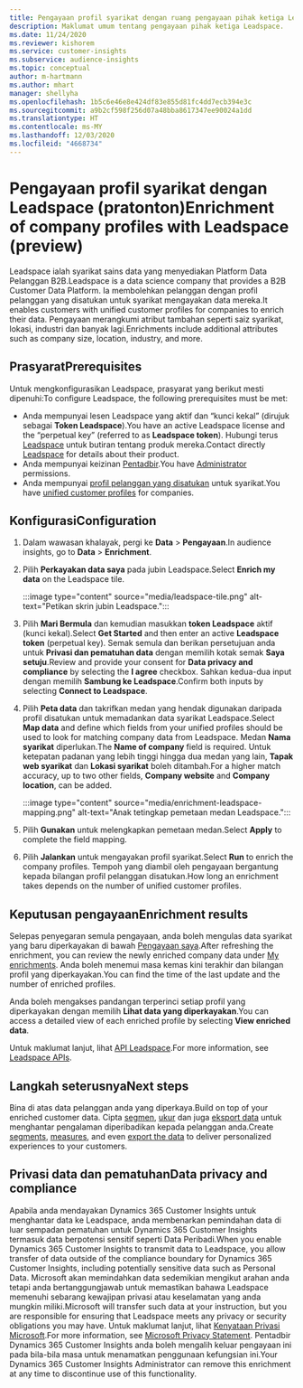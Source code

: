 ```yaml
---
title: Pengayaan profil syarikat dengan ruang pengayaan pihak ketiga Leadspace
description: Maklumat umum tentang pengayaan pihak ketiga Leadspace.
ms.date: 11/24/2020
ms.reviewer: kishorem
ms.service: customer-insights
ms.subservice: audience-insights
ms.topic: conceptual
author: m-hartmann
ms.author: mhart
manager: shellyha
ms.openlocfilehash: 1b5c6e46e8e424df83e855d81fc4dd7ecb394e3c
ms.sourcegitcommit: a9b2cf598f256d07a48bba8617347ee90024a1dd
ms.translationtype: HT
ms.contentlocale: ms-MY
ms.lasthandoff: 12/03/2020
ms.locfileid: "4668734"
---
```

# <a name="enrichment-of-company-profiles-with-leadspace-preview"></a><span data-ttu-id="fa49d-103">Pengayaan profil syarikat dengan Leadspace (pratonton)</span><span class="sxs-lookup"><span data-stu-id="fa49d-103">Enrichment of company profiles with Leadspace (preview)</span></span>

<span data-ttu-id="fa49d-104">Leadspace ialah syarikat sains data yang menyediakan Platform Data Pelanggan B2B.</span><span class="sxs-lookup"><span data-stu-id="fa49d-104">Leadspace is a data science company that provides a B2B Customer Data Platform.</span></span> <span data-ttu-id="fa49d-105">Ia membolehkan pelanggan dengan profil pelanggan yang disatukan untuk syarikat mengayakan data mereka.</span><span class="sxs-lookup"><span data-stu-id="fa49d-105">It enables customers with unified customer profiles for companies to enrich their data.</span></span> <span data-ttu-id="fa49d-106">Pengayaan merangkumi atribut tambahan seperti saiz syarikat, lokasi, industri dan banyak lagi.</span><span class="sxs-lookup"><span data-stu-id="fa49d-106">Enrichments include additional attributes such as company size, location, industry, and more.</span></span>

## <a name="prerequisites"></a><span data-ttu-id="fa49d-107">Prasyarat</span><span class="sxs-lookup"><span data-stu-id="fa49d-107">Prerequisites</span></span>

<span data-ttu-id="fa49d-108">Untuk mengkonfigurasikan Leadspace, prasyarat yang berikut mesti dipenuhi:</span><span class="sxs-lookup"><span data-stu-id="fa49d-108">To configure Leadspace, the following prerequisites must be met:</span></span>

- <span data-ttu-id="fa49d-109">Anda mempunyai lesen Leadspace yang aktif dan “kunci kekal” (dirujuk sebagai **Token Leadspace**).</span><span class="sxs-lookup"><span data-stu-id="fa49d-109">You have an active Leadspace license and the “perpetual key” (referred to as **Leadspace token**).</span></span> <span data-ttu-id="fa49d-110">Hubungi terus [Leadspace](https://www.leadspace.com/products/leadspace-on-demand/) untuk butiran tentang produk mereka.</span><span class="sxs-lookup"><span data-stu-id="fa49d-110">Contact directly [Leadspace](https://www.leadspace.com/products/leadspace-on-demand/) for details about their product.</span></span>
- <span data-ttu-id="fa49d-111">Anda mempunyai keizinan [Pentadbir](permissions.md#administrator).</span><span class="sxs-lookup"><span data-stu-id="fa49d-111">You have [Administrator](permissions.md#administrator) permissions.</span></span>
- <span data-ttu-id="fa49d-112">Anda mempunyai [profil pelanggan yang disatukan](customer-profiles.md) untuk syarikat.</span><span class="sxs-lookup"><span data-stu-id="fa49d-112">You have [unified customer profiles](customer-profiles.md) for companies.</span></span>

## <a name="configuration"></a><span data-ttu-id="fa49d-113">Konfigurasi</span><span class="sxs-lookup"><span data-stu-id="fa49d-113">Configuration</span></span>

1. <span data-ttu-id="fa49d-114">Dalam wawasan khalayak, pergi ke **Data** > **Pengayaan**.</span><span class="sxs-lookup"><span data-stu-id="fa49d-114">In audience insights, go to **Data** > **Enrichment**.</span></span>

1. <span data-ttu-id="fa49d-115">Pilih **Perkayakan data saya** pada jubin Leadspace.</span><span class="sxs-lookup"><span data-stu-id="fa49d-115">Select **Enrich my data** on the Leadspace tile.</span></span>

   :::image type="content" source="media/leadspace-tile.png" alt-text="Petikan skrin jubin Leadspace.":::

1. <span data-ttu-id="fa49d-117">Pilih **Mari Bermula** dan kemudian masukkan **token Leadspace** aktif (kunci kekal).</span><span class="sxs-lookup"><span data-stu-id="fa49d-117">Select **Get Started** and then enter an active **Leadspace token** (perpetual key).</span></span> <span data-ttu-id="fa49d-118">Semak semula dan berikan persetujuan anda untuk **Privasi dan pematuhan data** dengan memilih kotak semak **Saya setuju**.</span><span class="sxs-lookup"><span data-stu-id="fa49d-118">Review and provide your consent for **Data privacy and compliance** by selecting the **I agree** checkbox.</span></span> <span data-ttu-id="fa49d-119">Sahkan kedua-dua input dengan memilih **Sambung ke Leadspace**.</span><span class="sxs-lookup"><span data-stu-id="fa49d-119">Confirm both inputs by selecting **Connect to Leadspace**.</span></span>

1. <span data-ttu-id="fa49d-120">Pilih **Peta data** dan takrifkan medan yang hendak digunakan daripada profil disatukan untuk memadankan data syarikat Leadspace.</span><span class="sxs-lookup"><span data-stu-id="fa49d-120">Select **Map data** and define which fields from your unified profiles should be used to look for matching company data from Leadspace.</span></span> <span data-ttu-id="fa49d-121">Medan **Nama syarikat** diperlukan.</span><span class="sxs-lookup"><span data-stu-id="fa49d-121">The **Name of company** field is required.</span></span> <span data-ttu-id="fa49d-122">Untuk ketepatan padanan yang lebih tinggi hingga dua medan yang lain, **Tapak web syarikat** dan **Lokasi syarikat** boleh ditambah.</span><span class="sxs-lookup"><span data-stu-id="fa49d-122">For a higher match accuracy, up to two other fields, **Company website** and **Company location**, can be added.</span></span>

   :::image type="content" source="media/enrichment-leadspace-mapping.png" alt-text="Anak tetingkap pemetaan medan Leadspace.":::
   
1. <span data-ttu-id="fa49d-124">Pilih **Gunakan** untuk melengkapkan pemetaan medan.</span><span class="sxs-lookup"><span data-stu-id="fa49d-124">Select **Apply** to complete the field mapping.</span></span>

1. <span data-ttu-id="fa49d-125">Pilih **Jalankan** untuk mengayakan profil syarikat.</span><span class="sxs-lookup"><span data-stu-id="fa49d-125">Select **Run** to enrich the company profiles.</span></span> <span data-ttu-id="fa49d-126">Tempoh yang diambil oleh pengayaan bergantung kepada bilangan profil pelanggan disatukan.</span><span class="sxs-lookup"><span data-stu-id="fa49d-126">How long an enrichment takes depends on the number of unified customer profiles.</span></span>

## <a name="enrichment-results"></a><span data-ttu-id="fa49d-127">Keputusan pengayaan</span><span class="sxs-lookup"><span data-stu-id="fa49d-127">Enrichment results</span></span>

<span data-ttu-id="fa49d-128">Selepas penyegaran semula pengayaan, anda boleh mengulas data syarikat yang baru diperkayakan di bawah [Pengayaan saya](enrichment-hub.md).</span><span class="sxs-lookup"><span data-stu-id="fa49d-128">After refreshing the enrichment, you can review the newly enriched company data under [My enrichments](enrichment-hub.md).</span></span> <span data-ttu-id="fa49d-129">Anda boleh menemui masa kemas kini terakhir dan bilangan profil yang diperkayakan.</span><span class="sxs-lookup"><span data-stu-id="fa49d-129">You can find the time of the last update and the number of enriched profiles.</span></span>

<span data-ttu-id="fa49d-130">Anda boleh mengakses pandangan terperinci setiap profil yang diperkayakan dengan memilih **Lihat data yang diperkayakan**.</span><span class="sxs-lookup"><span data-stu-id="fa49d-130">You can access a detailed view of each enriched profile by selecting **View enriched data**.</span></span>

<span data-ttu-id="fa49d-131">Untuk maklumat lanjut, lihat [API Leadspace](https://support.leadspace.com/hc/en-us/sections/201997649-API).</span><span class="sxs-lookup"><span data-stu-id="fa49d-131">For more information, see [Leadspace APIs](https://support.leadspace.com/hc/en-us/sections/201997649-API).</span></span>

## <a name="next-steps"></a><span data-ttu-id="fa49d-132">Langkah seterusnya</span><span class="sxs-lookup"><span data-stu-id="fa49d-132">Next steps</span></span>

<span data-ttu-id="fa49d-133">Bina di atas data pelanggan anda yang diperkaya.</span><span class="sxs-lookup"><span data-stu-id="fa49d-133">Build on top of your enriched customer data.</span></span> <span data-ttu-id="fa49d-134">Cipta [segmen](segments.md), [ukur](measures.md) dan juga [eksport data](export-destinations.md) untuk menghantar pengalaman diperibadikan kepada pelanggan anda.</span><span class="sxs-lookup"><span data-stu-id="fa49d-134">Create [segments](segments.md), [measures](measures.md), and even [export the data](export-destinations.md) to deliver personalized experiences to your customers.</span></span>

## <a name="data-privacy-and-compliance"></a><span data-ttu-id="fa49d-135">Privasi data dan pematuhan</span><span class="sxs-lookup"><span data-stu-id="fa49d-135">Data privacy and compliance</span></span>

<span data-ttu-id="fa49d-136">Apabila anda mendayakan Dynamics 365 Customer Insights untuk menghantar data ke Leadspace, anda membenarkan pemindahan data di luar sempadan pematuhan untuk Dynamics 365 Customer Insights termasuk data berpotensi sensitif seperti Data Peribadi.</span><span class="sxs-lookup"><span data-stu-id="fa49d-136">When you enable Dynamics 365 Customer Insights to transmit data to Leadspace, you allow transfer of data outside of the compliance boundary for Dynamics 365 Customer Insights, including potentially sensitive data such as Personal Data.</span></span> <span data-ttu-id="fa49d-137">Microsoft akan memindahkan data sedemikian mengikut arahan anda tetapi anda bertanggungjawab untuk memastikan bahawa Leadspace memenuhi sebarang kewajipan privasi atau keselamatan yang anda mungkin miliki.</span><span class="sxs-lookup"><span data-stu-id="fa49d-137">Microsoft will transfer such data at your instruction, but you are responsible for ensuring that Leadspace meets any privacy or security obligations you may have.</span></span> <span data-ttu-id="fa49d-138">Untuk maklumat lanjut, lihat [Kenyataan Privasi Microsoft](https://go.microsoft.com/fwlink/?linkid=396732).</span><span class="sxs-lookup"><span data-stu-id="fa49d-138">For more information, see [Microsoft Privacy Statement](https://go.microsoft.com/fwlink/?linkid=396732).</span></span>
<span data-ttu-id="fa49d-139">Pentadbir Dynamics 365 Customer Insights anda boleh mengalih keluar pengayaan ini pada bila-bila masa untuk menamatkan penggunaan kefungsian ini.</span><span class="sxs-lookup"><span data-stu-id="fa49d-139">Your Dynamics 365 Customer Insights Administrator can remove this enrichment at any time to discontinue use of this functionality.</span></span>